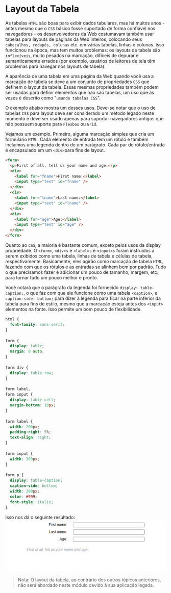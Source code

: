 # Layout da Tabela

As tabelas `HTML` são boas para exibir dados tabulares, mas há muitos anos - antes mesmo que o `CSS` básico fosse suportado de forma confiável nos navegadores - os desenvolvedores da Web costumavam também usar tabelas para layouts de páginas da Web inteiros, colocando seus `cabeçalhos, rodapés, colunas` etc. em várias tabelas, linhas e colunas. Isso funcionou na época, mas tem muitos problemas: os layouts de tabela são `inflexíveis`, muito pesados ​​na marcação, difíceis de depurar e semanticamente errados (por exemplo, usuários de leitores de tela têm problemas para navegar nos layouts de tabela).

A aparência de uma tabela em uma página da Web quando você usa a marcação de tabela se deve a um conjunto de propriedades `CSS` que definem o layout da tabela. Essas mesmas propriedades também podem ser usadas para definir elementos que não são tabelas, um uso que às vezes é descrito como "`usando tabelas CSS`".

O exemplo abaixo mostra um desses usos. Deve-se notar que o uso de tabelas `CSS` para layout deve ser considerado um método legado neste momento e deve ser usado apenas para suportar navegadores antigos que não possuem suporte para `Flexbox` ou `Grid`.

Vejamos um exemplo. Primeiro, alguma marcação simples que cria um formulário `HTML`. Cada elemento de entrada tem um rótulo e também incluímos uma legenda dentro de um parágrafo. Cada par de rótulo/entrada é encapsulado em um `<div>`para fins de layout.

```html
<form>
  <p>First of all, tell us your name and age.</p>
  <div>
    <label for="fname">First name:</label>
    <input type="text" id="fname" />
  </div>
  <div>
    <label for="lname">Last name:</label>
    <input type="text" id="lname" />
  </div>
  <div>
    <label for="age">Age:</label>
    <input type="text" id="age" />
  </div>
</form>
```

Quanto ao `CSS`, a maioria é bastante comum, exceto pelos usos da display propriedade. O `<form>`, `<div>s` e `<label>s` e `<input>s` foram instruídos a serem exibidos como uma tabela, linhas de tabela e células de tabela, respectivamente. Basicamente, eles agirão como marcação de tabela `HTML`, fazendo com que os rótulos e as entradas se alinhem bem por padrão. Tudo o que precisamos fazer é adicionar um pouco de tamanho, margem, etc., para tornar tudo um pouco melhor e pronto.

Você notará que o parágrafo da legenda foi fornecido `display: table-caption;`, o que faz com que ele funcione como uma tabela `<caption>`, e `caption-side: bottom;` para dizer à legenda para ficar na parte inferior da tabela para fins de estilo, mesmo que a marcação esteja antes dos `<input>` elementos na fonte. Isso permite um bom pouco de flexibilidade.

```css
html {
  font-family: sans-serif;
}

form {
  display: table;
  margin: 0 auto;
}

form div {
  display: table-row;
}

form label,
form input {
  display: table-cell;
  margin-bottom: 10px;
}

form label {
  width: 200px;
  padding-right: 5%;
  text-align: right;
}

form input {
  width: 300px;
}

form p {
  display: table-caption;
  caption-side: bottom;
  width: 300px;
  color: #999;
  font-style: italic;
}
```

Isso nos dá o seguinte resultado:<br>
![imagem](./imgs/table-layout/Simple-tableLayout-example.png)

> Nota: O layout da tabela, ao contrário dos outros tópicos anteriores, não será abordado neste módulo devido à sua aplicação legada.
